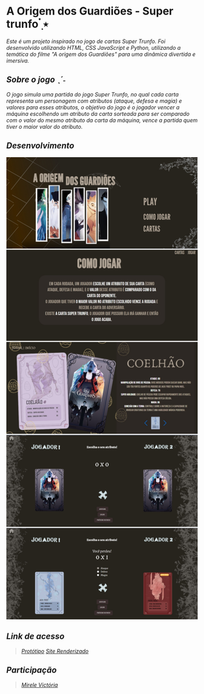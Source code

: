 # A Origem dos Guardiões - Super trunfo   ๋࣭ ⭑

<i> Este é um projeto inspirado no jogo de cartas Super Trunfo. Foi desenvolvido utilizando HTML, CSS JavaScript e Python, utilizando a temática do filme "A origem dos Guardiões" para uma dinâmica divertida e imersiva. <i> 

## Sobre o jogo ˎˊ˗

<i> O jogo simula uma partida do jogo Super Trunfo, no qual cada carta representa um personagem com atributos (ataque, defesa e magia) e valores para esses atributos, o objetivo do jogo é o jogador vencer a máquina escolhendo um atributo da carta sorteada para ser comparado com o valor do mesmo atributo da carta da máquina, vence a partida quem tiver o maior valor do atributo. <i>

## Desenvolvimento

![print inicio](/static/assets/printinicio.jpeg)
![print como jogar](/static/assets/comojogarprint.jpeg)
![print cartas](/static/assets/printcartas.jpeg)
![print jogo](/static/assets/printjogo.jpeg)
![print jogo dois](/static/assets/jogodois.jpeg)

## Link de acesso

> [Protótipo](https://www.canva.com/design/DAGhuDA6MMU/eUqmcjDvvfys1TgOv3Yc3A/edit)
> [Site Renderizado](https://supertrunfo-wxip.onrender.com/)

## Participação

> [Mirele Victória](https://github.com/Mvictoria218)
